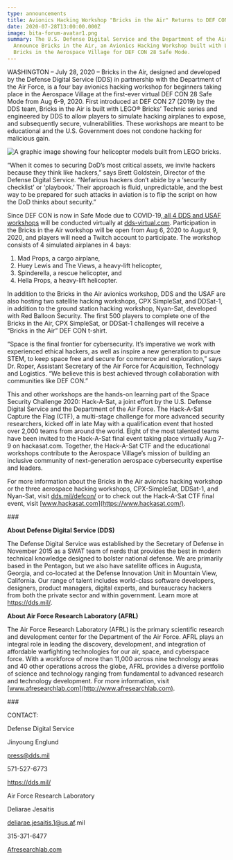 ```yaml
---
type: announcements
title: Avionics Hacking Workshop "Bricks in the Air" Returns to DEF CON 28
date: 2020-07-28T13:00:00.000Z
image: bita-forum-avatar1.png
summary: The U.S. Defense Digital Service and the Department of the Air Force
  Announce Bricks in the Air, an Avionics Hacking Workshop built with LEGO®
  Bricks in the Aerospace Village for DEF CON 28 Safe Mode.
---
```

WASHINGTON – July 28, 2020 – Bricks in the Air, designed and developed by the Defense Digital Service (DDS) in partnership with the Department of the Air Force, is a four bay avionics hacking workshop for beginners taking place in the Aerospace Village at the first-ever virtual DEF CON 28 Safe Mode from Aug 6-9, 2020. First introduced at DEF CON 27 (2019) by the DDS team, Bricks in the Air is built with LEGO® Bricks’ Technic series and engineered by DDS to allow players to simulate hacking airplanes to expose, and subsequently secure, vulnerabilities. These workshops are meant to be educational and the U.S. Government does not condone hacking for malicious gain.

![A graphic image showing four helicopter models built from LEGO bricks. ](06_bricksworkshopdds_modal_r5.png)

“When it comes to securing DoD’s most critical assets, we invite hackers because they think like hackers,” says Brett Goldstein, Director of the Defense Digital Service. “Nefarious hackers don’t abide by a ‘security checklist’ or ‘playbook.’ Their approach is fluid, unpredictable, and the best way to be prepared for such attacks in aviation is to flip the script on how the DoD thinks about security.”

Since DEF CON is now in Safe Mode due to COVID-19,[ all 4 DDS and USAF workshops](https://dds.mil/defcon/) will be conducted virtually at [dds-virtual.com](http://dds-virtual.com). Participation in the Bricks in the Air workshop will be open from Aug 6, 2020 to August 9, 2020, and players will need a Twitch account to participate. The workshop consists of 4 simulated airplanes in 4 bays: 

1. Mad Props, a cargo airplane, 
2. Huey Lewis and The Views, a heavy-lift helicopter, 
3. Spinderella, a rescue helicopter, and 
4. Hella Props, a heavy-lift helicopter.

In addition to the Bricks in the Air avionics workshop, DDS and the USAF are also hosting two satellite hacking workshops, CPX SimpleSat, and DDSat-1, in addition to the ground station hacking workshop, Nyan-Sat, developed with Red Balloon Security. The first 500 players to complete one of the Bricks in the Air, CPX SimpleSat, or DDSat-1 challenges will receive a “Bricks in the Air” DEF CON t-shirt.

“Space is the final frontier for cybersecurity. It’s imperative we work with experienced ethical hackers, as well as inspire a new generation to pursue STEM, to keep space free and secure for commerce and exploration,” says Dr. Roper, Assistant Secretary of the Air Force for Acquisition, Technology and Logistics. “We believe this is best achieved through collaboration with communities like DEF CON.”

This and other workshops are the hands-on learning part of the Space Security Challenge 2020: Hack-A-Sat, a joint effort by the U.S. Defense Digital Service and the Department of the Air Force. The Hack-A-Sat Capture the Flag (CTF), a multi-stage challenge for more advanced security researchers, kicked off in late May with a qualification event that hosted over 2,000 teams from around the world. Eight of the most talented teams have been invited to the Hack-A-Sat final event taking place virtually Aug 7-9 on hackasat.com. Together, the Hack-A-Sat CTF and the educational workshops contribute to the Aerospace Village’s mission of building an inclusive community of next-generation aerospace cybersecurity expertise and leaders.

For more information about the Bricks in the Air avionics hacking workshop or the three aerospace hacking workshops, CPX-SimpleSat, DDSat-1, and Nyan-Sat, visit [dds.mil/defcon/](https://dds.mil/defcon/) or to check out the Hack-A-Sat CTF final event, visit [www.hackasat.com](https://www.hackasat.com/).

\###

**About Defense Digital Service (DDS)**

The Defense Digital Service was established by the Secretary of Defense in November 2015 as a SWAT team of nerds that provides the best in modern technical knowledge designed to bolster national defense. We are primarily based in the Pentagon, but we also have satellite offices in Augusta, Georgia, and co-located at the Defense Innovation Unit in Mountain View, California. Our range of talent includes world-class software developers, designers, product managers, digital experts, and bureaucracy hackers from both the private sector and within government. Learn more at <https://dds.mil/>.

**About Air Force Research Laboratory (AFRL)**

The Air Force Research Laboratory (AFRL) is the primary scientific research and development center for the Department of the Air Force. AFRL plays an integral role in leading the discovery, development, and integration of affordable warfighting technologies for our air, space, and cyberspace force. With a workforce of more than 11,000 across nine technology areas and 40 other operations across the globe, AFRL provides a diverse portfolio of science and technology ranging from fundamental to advanced research and technology development. For more information, visit [www.afresearchlab.com](http://www.afresearchlab.com).

\###

CONTACT:

Defense Digital Service

Jinyoung Englund

press@dds.mil

571-527-6773

<https://dds.mil/>

Air Force Research Laboratory

Deliarae Jesaitis

[deliarae.jesaitis.1@us.af](http://deliarae.jesaitis.1@us.af.mil).mil

315-371-6477

[Afresearchlab.com](https://afresearchlab.com/)